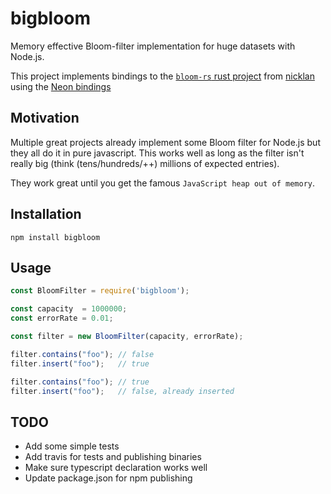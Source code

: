 # bigbloom

Memory effective Bloom-filter implementation for huge datasets with Node.js.

This project implements bindings to the [`bloom-rs` rust project](https://github.com/nicklan/bloom-rs) from [nicklan](https://github.com/nicklan/) using the [Neon bindings](https://neon-bindings.com/)

## Motivation

Multiple great projects already implement some Bloom filter for Node.js but they all do it in pure javascript. This works well as long as the filter isn't really big (think (tens/hundreds/++) millions of expected entries).

They work great until you get the famous `JavaScript heap out of memory`.

## Installation

```
npm install bigbloom
```

## Usage

```javascript
const BloomFilter = require('bigbloom');

const capacity  = 1000000;
const errorRate = 0.01;

const filter = new BloomFilter(capacity, errorRate);

filter.contains("foo"); // false
filter.insert("foo");   // true

filter.contains("foo"); // true
filter.insert("foo");   // false, already inserted
```

## TODO
- Add some simple tests
- Add travis for tests and publishing binaries
- Make sure typescript declaration works well
- Update package.json for npm publishing